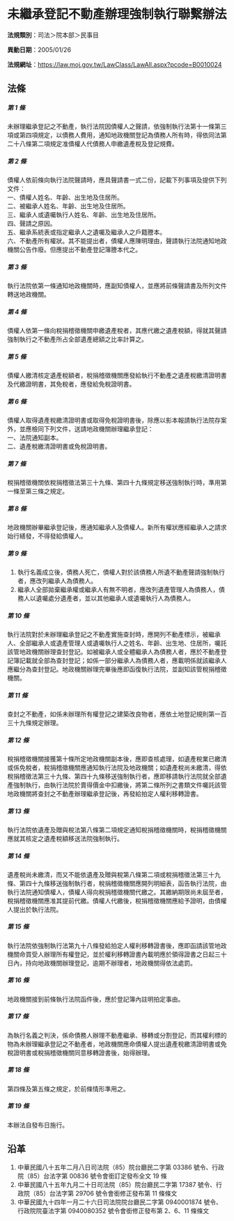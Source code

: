 # 未繼承登記不動產辦理強制執行聯繫辦法




**法規類別**：司法＞院本部＞民事目

**異動日期**：2005/01/26  

**法規網址**：https://law.moj.gov.tw/LawClass/LawAll.aspx?pcode=B0010024



## 法條
##### 第 1 條
未辦理繼承登記之不動產，執行法院因債權人之聲請，依強制執行法第十一條第三項或第四項規定，以債務人費用，通知地政機關登記為債務人所有時，得依同法第二十八條第二項規定准債權人代債務人申繳遺產稅及登記規費。

##### 第 2 條
債權人依前條向執行法院聲請時，應具聲請書一式二份，記載下列事項及提供下列文件：  
一、債權人姓名、年齡、出生地及住居所。  
二、被繼承人姓名、年齡、出生地及住居所。  
三、繼承人或遺囑執行人姓名、年齡、出生地及住居所。  
四、聲請之原因。  
五、繼承系統表或指定繼承人之遺囑及繼承人之戶籍謄本。  
六、不動產所有權狀。其不能提出者，債權人應陳明理由，聲請執行法院通知地政機關公告作廢。但應提出不動產登記簿謄本代之。

##### 第 3 條
執行法院依第一條通知地政機關時，應副知債權人，並應將前條聲請書及所列文件轉送地政機關。

##### 第 4 條
債權人依第一條向稅捐稽徵機關申繳遺產稅者，其應代繳之遺產稅額，得就其聲請強制執行之不動產所占全部遺產總額之比率計算之。

##### 第 5 條
債權人繳清核定遺產稅額者，稅捐稽徵機關應發給執行不動產之遺產稅繳清證明書及代繳證明書，其免稅者，應發給免稅證明書。

##### 第 6 條
債權人取得遺產稅繳清證明書或取得免稅證明書後，除應以影本報請執行法院存案外，並應檢同下列文件，送請地政機關辦理繼承登記：  
一、法院通知副本。  
二、遺產稅繳清證明書或免稅證明書。

##### 第 7 條
稅捐稽徵機關依稅捐稽徵法第三十九條、第四十九條規定移送強制執行時，準用第一條至第三條之規定。

##### 第 8 條
地政機關辦畢繼承登記後，應通知繼承人及債權人。新所有權狀應經繼承人之請求始行繕發，不得發給債權人。

##### 第 9 條
1. 執行名義成立後，債務人死亡，債權人對於該債務人所遺不動產聲請強制執行者，應改列繼承人為債務人。
1. 繼承人全部拋棄繼承權或繼承人有無不明者，應改列遺產管理人為債務人，債務人以遺囑處分遺產者，並以其他繼承人或遺囑執行人為債務人。

##### 第 10 條
執行法院對於未辦理繼承登記之不動產實施查封時，應開列不動產標示，被繼承人、全部繼承人或遺產管理人或遺囑執行人之姓名、年齡、出生地、住居所，囑託該管地政機關辦理查封登記。如被繼承人或全體繼承人為債務人者，應於不動產登記簿記載就全部為查封登記；如係一部分繼承人為債務人者，應載明係就該繼承人應繼分為查封登記。地政機關辦理完畢後應即函復執行法院，並副知該管稅捐稽徵機關。

##### 第 11 條
查封之不動產，如係未辦理所有權登記之建築改良物者，應依土地登記規則第一百三十九條規定辦理。

##### 第 12 條
稅捐稽徵機關接獲第十條所定地政機關副本後，應即查核處理，如遺產稅業已繳清或係免稅者，稅捐稽徵機關應通知執行法院及地政機關；如遺產稅尚未繳清，得依稅捐稽徵法第三十九條、第四十九條移送強制執行者，應即移請執行法院就全部遺產強制執行，由執行法院於賣得價金中扣繳後，將第二條所列之書類文件囑託該管地政機關將查封之不動產辦理繼承登記後，再發給拍定人權利移轉證書。

##### 第 13 條
執行法院依遺產及贈與稅法第八條第二項規定通知稅捐稽徵機關時，稅捐稽徵機關應就其核定之遺產稅額移送法院強制執行。

##### 第 14 條
遺產稅尚未繳清，而又不能依遺產及贈與稅第八條第二項或稅捐稽徵法第三十九條、第四十九條移送強制執行者，稅捐稽徵機關應開列明細表，函告執行法院，由執行法院通知債權人，債權人得向稅捐稽徵機關代繳之。其繳納期限尚未屆至者，稅捐稽徵機關應准其提前代繳。債權人代繳後，稅捐稽徵機關應給予證明，由債權人提出於執行法院。

##### 第 15 條
執行法院依強制執行法第九十八條發給拍定人權利移轉證書後，應即函請該管地政機關命買受人辦理所有權登記，並於權利移轉證書內載明應於領得證書之日起三十日內，持向地政機關辦理登記，逾期不辦理者，地政機關得依法處罰。

##### 第 16 條
地政機關接到前條執行法院函件後，應於登記簿內註明拍定事由。

##### 第 17 條
為執行名義之判決，係命債務人辦理不動產繼承、移轉或分割登記，而其權利標的物為未辦理繼承登記之不動產者，地政機關應命債權人提出遺產稅繳清證明書或免稅證明書或稅捐稽徵機關同意移轉證書後，始得辦理。

##### 第 18 條
第四條及第五條之規定，於前條情形準用之。

##### 第 19 條
本辦法自發布日施行。

## 沿革
1. 中華民國八十五年二月八日司法院（85）院台廳民二字第 03386  號令、行政院（85）台法字第 00836  號令會銜訂定發布全文 19 條
1. 中華民國八十五年九月二十日司法院（85）院台廳民二字第 17387  號令、行政院（85）台法字第 29706  號令會銜修正發布第 11 條條文
1. 中華民國九十四年一月二十六日司法院院台廳民二字第 0940001874 號令、行政院院臺法字第 0940080352 號令會銜修正發布第 2、6、11 條條文
